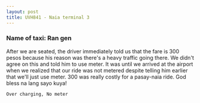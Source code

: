 ```yaml
---
layout: post
title: UVH841 - Naia terminal 3
---
```


### Name of taxi: Ran gen

After we are seated, the driver immediately told us that the fare is 300 pesos because his reason was there's a heavy traffic going there. We didn't agree on this and told him to use meter. It was until we arrived at the airport when we realized that our ride was not metered despite telling him earlier that we'll just use meter. 300 was really costly for a pasay-naia ride. God bless na lang sayo kuya!

```Over charging, No meter```
